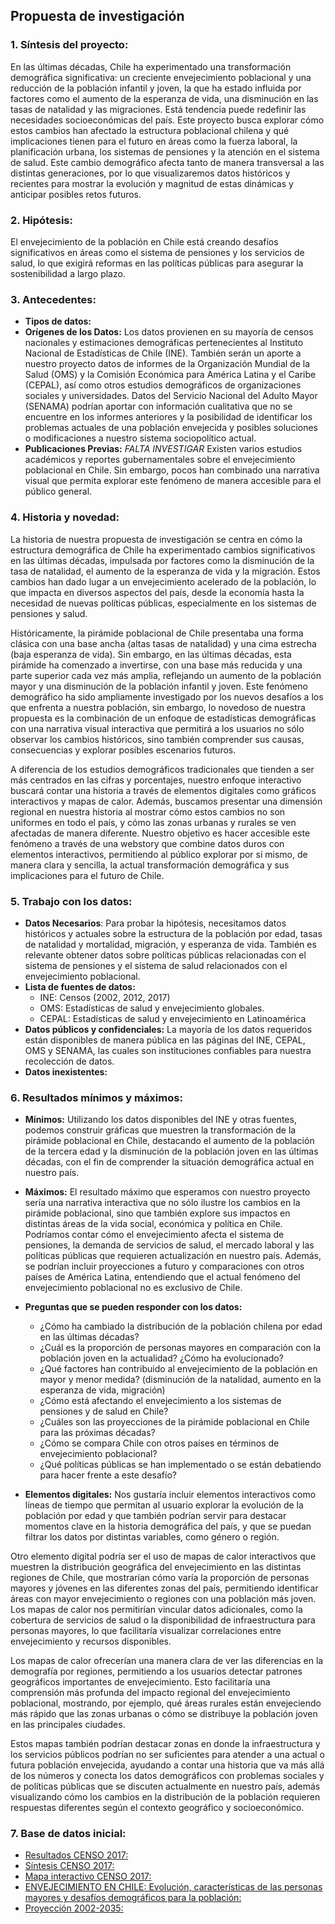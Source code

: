 ## **Propuesta de investigación**

### 1. **Síntesis del proyecto:**

En las últimas décadas, Chile ha experimentado una transformación demográfica significativa: un creciente envejecimiento poblacional y una reducción de la población infantil y joven, la que ha estado influida por factores como el aumento de la esperanza de vida, una disminución en las tasas de natalidad y las migraciones. Está tendencia puede redefinir las necesidades socioeconómicas del país.
Este proyecto busca explorar cómo estos cambios han afectado la estructura poblacional chilena y qué implicaciones tienen para el futuro en áreas como la fuerza laboral, la planificación urbana, los sistemas de pensiones y la atención en el sistema de salud.
Este cambio demográfico afecta tanto de manera transversal a las distintas generaciones, por lo que visualizaremos datos históricos y recientes para mostrar la evolución y magnitud de estas dinámicas y anticipar posibles retos futuros.

### 2. **Hipótesis:**

El envejecimiento de la población en Chile está creando desafíos significativos en áreas como el sistema de pensiones y los servicios de salud, lo que exigirá reformas en las políticas públicas para asegurar la sostenibilidad a largo plazo.

### 3. **Antecedentes:**

- **Tipos de datos:**
- **Orígenes de los Datos:** Los datos provienen en su mayoría de censos nacionales y estimaciones demográficas pertenecientes al Instituto Nacional de Estadísticas de Chile (INE). También serán un aporte a nuestro proyecto datos de informes de la Organización Mundial de la Salud (OMS) y la Comisión Económica para América Latina y el Caribe (CEPAL), así como otros estudios demográficos de organizaciones sociales y universidades. Datos del Servicio Nacional del Adulto Mayor (SENAMA) podrían aportar con información cualitativa que no se encuentre en los informes anteriores y la posibilidad de identificar los problemas actuales de una población envejecida y posibles soluciones o modificaciones a nuestro sistema sociopolítico actual.
- **Publicaciones Previas:** *FALTA INVESTIGAR* Existen varios estudios académicos y reportes gubernamentales sobre el envejecimiento poblacional en Chile. Sin embargo, pocos han combinado una narrativa visual que permita explorar este fenómeno de manera accesible para el público general.

### 4. **Historia y novedad:**
La historia de nuestra propuesta de investigación se centra en cómo la estructura demográfica de Chile ha experimentado cambios significativos en las últimas décadas, impulsada por factores como la disminución de la tasa de natalidad, el aumento de la esperanza de vida y la migración. Estos cambios han dado lugar a un envejecimiento acelerado de la población, lo que impacta en diversos aspectos del país, desde la economía hasta la necesidad de nuevas políticas públicas, especialmente en los sistemas de pensiones y salud.

Históricamente, la pirámide poblacional de Chile presentaba una forma clásica con una base ancha (altas tasas de natalidad) y una cima estrecha (baja esperanza de vida). Sin embargo, en las últimas décadas, esta pirámide ha comenzado a invertirse, con una base más reducida y una parte superior cada vez más amplia, reflejando un aumento de la población mayor y una disminución de la población infantil y joven.
Este fenómeno demográfico ha sido ampliamente investigado por los nuevos desafíos a los que enfrenta a nuestra población, sin embargo, lo novedoso de nuestra propuesta es la combinación de un enfoque de estadísticas demográficas con una narrativa visual interactiva que permitirá a los usuarios no sólo observar los cambios históricos, sino también comprender sus causas, consecuencias y explorar posibles escenarios futuros. 

A diferencia de los estudios demográficos tradicionales que tienden a ser más centrados en las cifras y porcentajes, nuestro enfoque interactivo buscará contar una historia a través de elementos digitales como gráficos interactivos y mapas de calor.
Además, buscamos presentar una dimensión regional en nuestra historia al mostrar cómo estos cambios no son uniformes en todo el país, y cómo las zonas urbanas y rurales se ven afectadas de manera diferente. Nuestro objetivo es hacer accesible este fenómeno a través de una webstory que combine datos duros con elementos interactivos, permitiendo al público explorar por sí mismo, de manera clara y sencilla, la actual transformación demográfica y sus implicaciones para el futuro de Chile.

### 5. **Trabajo con los datos:**

- **Datos Necesarios**: Para probar la hipótesis, necesitamos datos históricos y actuales sobre la estructura de la población por edad, tasas de natalidad y mortalidad, migración, y esperanza de vida. También es relevante obtener datos sobre políticas públicas relacionadas con el sistema de pensiones y el sistema de salud relacionados con el envejecimiento poblacional.
- **Lista de fuentes de datos:**
  - INE: Censos (2002, 2012, 2017)
  - OMS: Estadísticas de salud y envejecimiento globales.
  - CEPAL: Estadísticas de salud y envejecimiento en Latinoamérica
- **Datos públicos y confidenciales:** La mayoría de los datos requeridos están disponibles de manera pública en las páginas del INE, CEPAL, OMS y SENAMA, las cuales son instituciones confiables para nuestra recolección de datos.
- **Datos inexistentes:**

### 6. **Resultados mínimos y máximos:**

  - **Mínimos:** Utilizando los datos disponibles del INE y otras fuentes, podemos construir gráficas que muestren la transformación de la pirámide poblacional en Chile, destacando el aumento de la población de la tercera edad y la disminución de la población joven en las últimas décadas, con el fin de comprender la situación demográfica actual en nuestro país.
  - **Máximos:** El resultado máximo que esperamos con nuestro proyecto sería una narrativa interactiva que no sólo ilustre los cambios en la pirámide poblacional, sino que también explore sus impactos en distintas áreas de la vida social, económica y política en Chile. Podríamos contar cómo el envejecimiento afecta el sistema de pensiones, la demanda de servicios de salud, el mercado laboral y las políticas públicas que requieren actualización en nuestro país. Además, se podrían incluir proyecciones a futuro y comparaciones con otros países de América Latina, entendiendo que el actual fenómeno del envejecimiento poblacional no es exclusivo de Chile.

- **Preguntas que se pueden responder con los datos:**
  - ¿Cómo ha cambiado la distribución de la población chilena por edad en las últimas décadas?
  - ¿Cuál es la proporción de personas mayores en comparación con la población joven en la actualidad? ¿Cómo ha evolucionado?
  - ¿Qué factores han contribuido al envejecimiento de la población en mayor y menor medida? (disminución de la natalidad, aumento en la esperanza de vida, migración)
  - ¿Cómo está afectando el envejecimiento a los sistemas de pensiones y de salud en Chile?
  - ¿Cuáles son las proyecciones de la pirámide poblacional en Chile para las próximas décadas?
  - ¿Cómo se compara Chile con otros países en términos de envejecimiento poblacional?
  - ¿Qué políticas públicas se han implementado o se están debatiendo para hacer frente a este desafío?

- **Elementos digitales:**
Nos gustaría incluir elementos interactivos como líneas de tiempo que permitan al usuario explorar la evolución de la población por edad y que también podrían servir para destacar momentos clave en la historia demográfica del país, y que se puedan filtrar los datos por distintas variables, como género o región.

Otro elemento digital podría ser el uso de mapas de calor interactivos que muestren la distribución geográfica del envejecimiento en las distintas regiones de Chile, que mostrarían cómo varía la proporción de personas mayores y jóvenes en las diferentes zonas del país, permitiendo identificar áreas con mayor envejecimiento o regiones con una población más joven. Los mapas de calor nos permitirían vincular datos adicionales, como la cobertura de servicios de salud o la disponibilidad de infraestructura para personas mayores, lo que facilitaría visualizar correlaciones entre envejecimiento y recursos disponibles.

Los mapas de calor ofrecerían una manera clara de ver las diferencias en la demografía por regiones, permitiendo a los usuarios detectar patrones geográficos importantes de envejecimiento. Esto facilitaría una comprensión más profunda del impacto regional del envejecimiento poblacional, mostrando, por ejemplo, qué áreas rurales están envejeciendo más rápido que las zonas urbanas o cómo se distribuye la población joven en las principales ciudades.

Estos mapas también podrían destacar zonas en donde la infraestructura y los servicios públicos podrían no ser suficientes para atender a una actual o futura población envejecida, ayudando a contar una historia que va más allá de los números y conecta los datos demográficos con problemas sociales y de políticas públicas que se discuten actualmente en nuestro país, además visualizando cómo los cambios en la distribución de la población requieren respuestas diferentes según el contexto geográfico y socioeconómico.

### 7. **Base de datos inicial:**

- [Resultados CENSO 2017:](http://resultados.censo2017.cl/)
- [Síntesis CENSO 2017:](https://www.ine.gob.cl/docs/default-source/censo-de-poblacion-y-vivienda/publicaciones-y-anuarios/2017/publicaci%C3%B3n-de-resultados/sintesis-de-resultados-censo2017.pdf?sfvrsn=1b2dfb06_6)
- [Mapa interactivo CENSO 2017:](https://ine-chile.maps.arcgis.com/apps/webappviewer/index.html?id=c2155cac57d04032bf6ca5f151cddd6d)
- [ENVEJECIMIENTO EN CHILE: Evolución, características de las personas mayores y desafíos demográficos para la población:](https://www.ine.gob.cl/docs/default-source/documentos-de-trabajo/envejecimiento-en-chile-evolucion-y-caracteristicas-de-las-personas-mayores.pdf?sfvrsn=fa394551_2)
- [Proyección 2002-2035:](https://www.ine.gob.cl/docs/default-source/proyecciones-de-poblacion/publicaciones-y-anuarios/base-2017/ine_estimaciones-y-proyecciones-2002-2035_base-2017_reg_%C3%A1rea_s%C3%ADntesis.pdf?sfvrsn=aaeb88e7_5)

